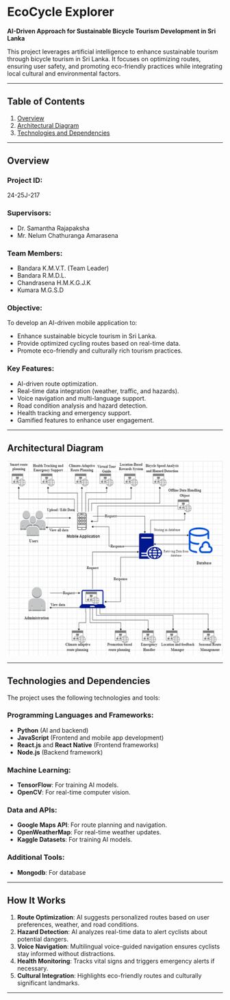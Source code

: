 # EcoCycle Explorer

**AI-Driven Approach for Sustainable Bicycle Tourism Development in Sri Lanka**

This project leverages artificial intelligence to enhance sustainable tourism through bicycle tourism in Sri Lanka. It focuses on optimizing routes, ensuring user safety, and promoting eco-friendly practices while integrating local cultural and environmental factors.

---

## Table of Contents

1. [Overview](#overview)
2. [Architectural Diagram](#architectural-diagram)
3. [Technologies and Dependencies](#technologies-and-dependencies)

---

## Overview

### Project ID:
24-25J-217

### Supervisors:
- Dr. Samantha Rajapaksha  
- Mr. Nelum Chathuranga Amarasena

### Team Members:
- Bandara K.M.V.T. (Team Leader)  
- Bandara R.M.D.L.
- Chandrasena H.M.K.G.J.K  
- Kumara M.G.S.D   

### Objective:
To develop an AI-driven mobile application to:
- Enhance sustainable bicycle tourism in Sri Lanka.
- Provide optimized cycling routes based on real-time data.
- Promote eco-friendly and culturally rich tourism practices.

### Key Features:
- AI-driven route optimization.
- Real-time data integration (weather, traffic, and hazards).
- Voice navigation and multi-language support.
- Road condition analysis and hazard detection.
- Health tracking and emergency support.
- Gamified features to enhance user engagement.

---

## Architectural Diagram

 ![alt text](image.png)

---

## Technologies and Dependencies

The project uses the following technologies and tools:

### Programming Languages and Frameworks:
- **Python** (AI and backend)
- **JavaScript** (Frontend and mobile app development)
- **React.js** and **React Native** (Frontend frameworks)
- **Node.js** (Backend framework)

### Machine Learning:
- **TensorFlow**: For training AI models.
- **OpenCV**: For real-time computer vision.

### Data and APIs:
- **Google Maps API**: For route planning and navigation.
- **OpenWeatherMap**: For real-time weather updates.
- **Kaggle Datasets**: For training AI models.

### Additional Tools:
- **Mongodb**: For database
  

---

## How It Works

1. **Route Optimization**: AI suggests personalized routes based on user preferences, weather, and road conditions.
2. **Hazard Detection**: AI analyzes real-time data to alert cyclists about potential dangers.
3. **Voice Navigation**: Multilingual voice-guided navigation ensures cyclists stay informed without distractions.
4. **Health Monitoring**: Tracks vital signs and triggers emergency alerts if necessary.
5. **Cultural Integration**: Highlights eco-friendly routes and culturally significant landmarks.

---


